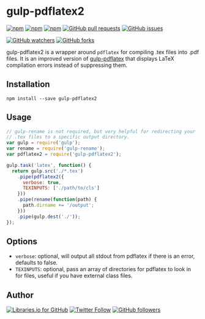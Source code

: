 # gulp-pdflatex2
[![npm](https://img.shields.io/npm/v/gulp-pdflatex2.svg)](https://www.npmjs.com/package/gulp-pdflatex2)
[![npm](https://img.shields.io/npm/l/gulp-pdflatex2.svg)](https://spdx.org/licenses/MIT)
[![npm](https://img.shields.io/npm/dt/gulp-pdflatex2.svg)]([![npm](https://img.shields.io/npm/v/npm.svg)](https://www.npmjs.com/package/gulp-pdflatex2))
[![GitHub pull requests](https://img.shields.io/github/issues-pr/omgimanerd/gulp-pdflatex2.svg)](https://github.com/omgimanerd/gulp-pdflatex2/pulls)
[![GitHub issues](https://img.shields.io/github/issues/omgimanerd/gulp-pdflatex2.svg)](https://github.com/omgimanerd/gulp-pdflatex2/issues)

[![GitHub watchers](https://img.shields.io/github/watchers/omgimanerd/gulp-pdflatex2.svg?style=social&label=Watch)](https://github.com/omgimanerd/gulp-pdflatex2/watchers)
[![GitHub forks](https://img.shields.io/github/forks/omgimanerd/gulp-pdflatex2.svg?style=social&label=Fork)](https://github.com/omgimanerd/gulp-pdflatex2/fork)

gulp-pdflatex2 is a wrapper around `pdflatex` for compiling .tex files into
.pdf files. It is an improved version of
[gulp-pdflatex](https://www.npmjs.com/package/gulp-pdflatex) that displays
LaTeX compilation errors instead of suppressing them.

## Installation
```
npm install --save gulp-pdflatex2
```

## Usage
```javascript
// gulp-rename is not required, but very helpful for redirecting your
// .tex files to a specific output directory.
var gulp = require('gulp');
var rename = require('gulp-rename');
var pdflatex2 = require('gulp-pdflatex2');

gulp.task('latex', function() {
  return gulp.src('./*.tex')
    .pipe(pdflatex2({
      verbose: true,
      TEXINPUTS: ['./path/to/cls']
    }))
    .pipe(rename(function(path) {
      path.dirname += '/output';
    }))
    .pipe(gulp.dest('./'));
});
```

## Options
- `verbose`: optional, will output all stdout from pdflatex if there is an
  error, defaults to false.
- `TEXINPUTS`: optional, pass an array of directories for pdflatex to look
  in for files, useful if you have external class files.

## Author
[![Libraries.io for GitHub](https://img.shields.io/badge/Alvin%20Lin-omgimanerd-blue.svg)](http://omgimanerd.tech)
[![Twitter Follow](https://img.shields.io/twitter/follow/omgimanerd.svg?style=social&label=Follow)](https://twitter.com/omgimanerd)
[![GitHub followers](https://img.shields.io/github/followers/omgimanerd.svg?style=social&label=Follow)](https://github.com/omgimanerd)
